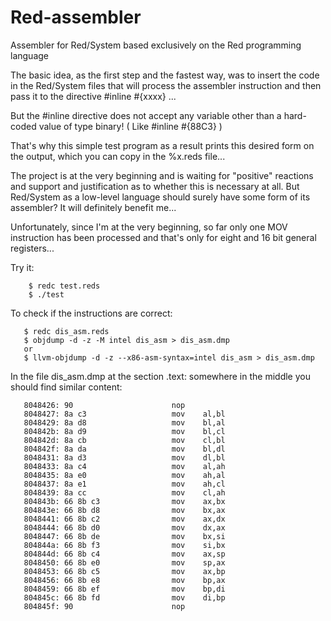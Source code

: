# Red-assembler
Assembler for Red/System based exclusively on the Red programming language

The basic idea, as the first step and the fastest way, was to insert the code in the Red/System files that will process the assembler instruction and then pass it to the directive  #inline #{xxxx} ...

But the #inline directive does not accept any variable other than a hard-coded value of type binary! ( Like #inline #{88C3} )

That's why this simple test program as a result prints this desired form on the output, which you can copy in the %x.reds file...

The project is at the very beginning and is waiting for "positive" reactions and support and justification as to whether this is necessary at all. But Red/System as a low-level language should surely have some form of its assembler?
It will definitely benefit me...

Unfortunately, since I'm at the very beginning, so far only one MOV instruction has been processed and that's only for eight and 16 bit general registers...

Try it:

        $ redc test.reds
        $ ./test
To check if the instructions are correct:

       $ redc dis_asm.reds
       $ objdump -d -z -M intel dis_asm > dis_asm.dmp
       or
       $ llvm-objdump -d -z --x86-asm-syntax=intel dis_asm > dis_asm.dmp
In the file dis_asm.dmp at the section .text: somewhere in the middle you should find similar content:

       8048426:	90                   	nop
       8048427:	8a c3                	mov    al,bl
       8048429:	8a d8                	mov    bl,al
       804842b:	8a d9                	mov    bl,cl
       804842d:	8a cb                	mov    cl,bl
       804842f:	8a da                	mov    bl,dl
       8048431:	8a d3                	mov    dl,bl
       8048433:	8a c4                	mov    al,ah
       8048435:	8a e0                	mov    ah,al
       8048437:	8a e1                	mov    ah,cl
       8048439:	8a cc                	mov    cl,ah
       804843b:	66 8b c3             	mov    ax,bx
       804843e:	66 8b d8             	mov    bx,ax
       8048441:	66 8b c2             	mov    ax,dx
       8048444:	66 8b d0             	mov    dx,ax
       8048447:	66 8b de             	mov    bx,si
       804844a:	66 8b f3             	mov    si,bx
       804844d:	66 8b c4             	mov    ax,sp
       8048450:	66 8b e0             	mov    sp,ax
       8048453:	66 8b c5             	mov    ax,bp
       8048456:	66 8b e8             	mov    bp,ax
       8048459:	66 8b ef             	mov    bp,di
       804845c:	66 8b fd             	mov    di,bp
       804845f:	90                   	nop